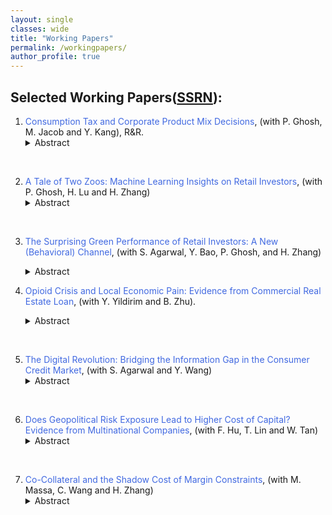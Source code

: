```yaml
---
layout: single
classes: wide
title: "Working Papers"
permalink: /workingpapers/
author_profile: true
---
```


## Selected Working Papers([SSRN](https://papers.ssrn.com/sol3/cf_dev/AbsByAuth.cfm?per_id=1744628)):

<!---1. <a href="https://papers.ssrn.com/sol3/papers.cfm?abstract_id=4616881#" style="text-decoration: none;">  <span style="color: RoyalBlue;"> Dirty Air and Clean Investments: The Impact of Pollution Information on Portfolio Allocations</span></a>, (with R. Fisman, P. Ghosh and A. Sarkar), **_Journal of Financial Economics_**, Conditionally Accepted.
     <details> <summary>Abstract</summary>
       <span style="color: purple;"> We study exposure to pollution information and investment portfolio allocations, exploiting the rollout of air quality monitoring stations in India. Using a triple-differences framework, we show that retail investors' investments in ``brown'' stocks are negatively related to local air pollution after a monitoring station appears nearby, with particularly pronounced effects on ``alert'' dates when air quality is listed as harmful to the general population. The effect of pollution information on investment choices is most prominent amongst tech-savvy investors who are most plausibly ``treated'' by real-time pollution data, and by younger investors who tend to be more sensitive to environmental concerns. Overall, our results provide micro-level support for the view that salience of environmental conditions affect investors' tastes for green investments.</span>
<br>--->

1. <a href="https://papers.ssrn.com/sol3/papers.cfm?abstract_id=5159703" style="text-decoration: none;">  <span style="color: RoyalBlue;"> Consumption Tax and Corporate Product Mix Decisions</span></a>, (with P. Ghosh, M. Jacob and Y. Kang),  R&R​.
     <details> <summary>Abstract</summary>
       <span style="color: purple;"> This paper investigates the effect of consumption taxes on firms’ product mix decision. Using a stacked difference-in-differences approach that exploits the staggered transition from a sales tax with the risk of tax cascading to a value added tax (VAT) with credits on inputs across states in India and detailed data on listed manufacturing firms’ production decisions, we document that the switch to a VAT system induces affected firms to narrow their product scope. That is, firms cut the internal production of input goods and instead focus their production toward their best-performing products. Firms affected by the switch to the VAT reduce their firm size and are more likely to outsource production of input goods, consistent with vertical disintegration following VAT adoption. We also show that this VAT-induced vertical disintegration results in lower manufacturing costs, higher profitability and firm value, and increased investment efficiency for affected firms. Overall, the paper shows that VAT adoption can reduce investment and productivity distortions induced by a sales tax that bears the risk of tax cascading.</span>
<br>

2. <a href="https://papers.ssrn.com/sol3/papers.cfm?abstract_id=5535981" style="text-decoration: none;">  <span style="color: RoyalBlue;"> A Tale of Two Zoos: Machine Learning Insights on Retail Investors</span></a>, (with P. Ghosh, H. Lu and H. Zhang)	
     <details> <summary>Abstract</summary>
       <span style="color: purple;"> We employ various machine learning models to analyze the returns for millions of retail investors in India. We observe that Neural Networks outperform other machine learning and OLS models in uniquely predicting both good and bad out-of-sample performance. Behavioral biases exert a more significant influence on their returns than holding-weighted firm characteristics.</span>
<br>

3. <a href="https://sustainablefinancealliance.org/wp-content/uploads/2025/06/GRASFI_2025_paper_49.pdf" style="text-decoration: none;">  <span style="color: RoyalBlue;"> The Surprising Green Performance of Retail Investors: A New (Behavioral) Channel</span></a>, (with S. Agarwal, Y. Bao, P. Ghosh, and H. Zhang)
     <details> <summary>Abstract</summary>
       <span style="color: purple;"> Contrary to the prevailing wisdom that green investors willingly accept lower returns for sustainable investment, our analysis of account-level data from a major Indian bank indicates the opposite. We find that investors with a higher proportion of green stocks in their portfolios achieve superior risk-adjusted portfolio returns. To explain this surprising observation, we hypothesize—and empirically verify—that green investments may help investors mitigate detrimental behavioral bias, such as the disposition effect and under-diversification. Alternative mechanisms related to stock selection ability, aggregate demand shocks, and risk mitigation fail to explain green performance. Instead, tests utilizing abnormal temperatures as exogenous shocks support a causal interpretation of our findings. These results suggest a novel behavioral channel for fully understanding the implications of green preferences.</span>

4. <a href="https://papers.ssrn.com/sol3/papers.cfm?abstract_id=5108149" style="text-decoration: none;">  <span style="color: RoyalBlue;"> Opioid Crisis and Local Economic Pain: Evidence from Commercial Real Estate Loan</span></a>, (with Y. Yildirim and B. Zhu).
     <details> <summary>Abstract</summary>
       <span style="color: purple;"> This study examines the local economic impacts of the opioid epidemic by focusing on the performance of commercial real estate loan. We establish causal identification by leveraging plausible exogenous variation in primary physicians per capita and staggered adoption of state-level Opioid Misuse Prevention Legislation. Our findings indicate that opioid abuse decreases net operating income and increases vacancy rates, leading to a surge in loan defaults. We present direct evidence for economic channels showing that opioid abuse disrupts local economies through reduced business sales and eroded neighborhood desirability, which decreases net operating income and lowers occupancy rates of commercial real estate properties, ultimately leading to higher default rate. The effect  is more severe in residential and retail properties, areas with weaker economic conditions, communities with higher proportions of Black and Asian populations, younger individuals, and Republican states. Our study underscores a new negative externality of the opioid crisis on local economies and its spillover effects on financial markets.</span>
<br>

5. <a href="https://papers.ssrn.com/sol3/papers.cfm?abstract_id=4701961" style="text-decoration: none;">  <span style="color: RoyalBlue;"> The Digital Revolution: Bridging the Information Gap in the Consumer Credit Market</span></a>, (with S. Agarwal and Y. Wang)
     <details> <summary>Abstract</summary>
       <span style="color: purple;"> We analyze how an information communication technology shock resolves information friction in the largest and most significant consumer credit markets. Using granular spatial variation of broadband diffusion, we find that high-speed Internet access enables consumers to save an average of 327 – 738 dollars on mortgage broker fees. These savings are economically meaningful and can partially offset the annual broadband subscription cost of $444. The effect is more pronounced for well-educated, high-FICO, and high-income customers, and in areas with a competitive broker market ex-ante. We identify greater bargaining power and reduced search costs as mechanisms behind the fee reductions.</span>
<br>

6. <a href="https://papers.ssrn.com/sol3/papers.cfm?abstract_id=4648991" style="text-decoration: none;">  <span style="color: RoyalBlue;"> Does Geopolitical Risk Exposure Lead to Higher Cost of Capital? Evidence from Multinational Companies</span></a>, (with F. Hu, T. Lin and W. Tan)	
     <details> <summary>Abstract</summary>
       <span style="color: purple;"> This study examines the impact of geopolitical risk exposure (GPR) on the costs of capital faced by U.S.-listed multinational companies (MNCs). Our findings indicate that MNCs have higher bank loan costs when their global subsidiaries have greater exposure to geopolitical risk (GPR). The GPR effect on the cost of debt is robust to alternative model specifications, interpretations, and measurements. Horserace tests suggest that GPR is a distinct and superior proxy for host-country-level risk factors and has a more robust effect on an MNC’s cost of debt. We obtain consistent results when employing two identification strategies, a Bartik-type instrument and a difference-in-differences design around the 2014 Russia-Ukraine conflict and the 2022 Russia-Ukraine War, to isolate exogenous variations in GPR exposure. We identify two economic channels, i.e., operational flexibility and currency risk, that explain our findings. Moreover, the effect is stronger among MNCs with larger geo-political beta, higher credit risk, no prior banking relationship, and weaker institutions. Finally, we also demonstrate that the impact of GPR extends to equity financing, revealing a positive correlation between the geopolitical risk faced by global subsidiaries and the overall cost of equity for MNCs.</span>
<br>

7. <a href="" style="text-decoration: none;">  <span style="color: RoyalBlue;"> Co-Collateral and the Shadow Cost of Margin Constraints</span></a>, (with M. Massa, C. Wang and H. Zhang)
     <details> <summary>Abstract</summary>
       <span style="color: purple;"> We propose a novel stock-level measure of the tightness of margin constraints by decomposing a stock’s cash collateral requests in the short-selling market into two components: comovements with the market (co-collateral) and idiosyncratic movements. Consistent with the notion that co-collateral tightens margin requests, we find that co-collateral reduces short-selling activities and is associated with a positive return premium. Moreover, this premium peaked during the crisis (especially the Lehman bankruptcy) and is unexplained by traditional asset pricing factors or mispricing. Our results highlight the importance of collateral requests and the associated shadow costs in influencing asset prices.</span>
<br>

 
       
<!---8.	<a href="" style="text-decoration: none;">  <span style="color: RoyalBlue;"> When Human Met Algorithm: Evidence from Retail Investor Trading</span></a>, (with P. Ghosh and Y. Li)
     <details> <summary>Abstract</summary>
       <span style="color: purple;"> We study the adoption and economic impact of artificial intelligence technology by retail investors in a developing economy. We document new facts to characterize the human-algorithm interaction in the context of retail investor trading using administrative account-level data of all individual investors from National Stock Exchange of India, the world's 8th largest stock exchange. While the retail algorithmic trading market is dominated by male investors, the relative share of female algorithmic participation increases steadily from 5% in 2012 to 10% in 2019. We find that algorithmic trades by male-young investors take up most of the overall increase in recent years and are highly procyclical to the market condition. Investors adapting to algorithmic trading experience better performance as measured by higher market-adjusted return and Sharpe ratio. The benefit is greater for less wealthy investors and those who are holding less diversified portfolio or exhibit more behavioral bias ex ante. We find evidence that improved performance is likely due to enhanced trading responsiveness to new market information and reduced behavioral biases. Consistent with “learning by algorithmic trading”, unprofitable algorithmic traders are more likely to quit than profitable traders. Algorithmic trade size is also sensitive to past performance and retail algorithmic investors initially execute very small trades during the first few trials and increase trade size significantly after profitable trades.</span>--->

      
       
       
   


